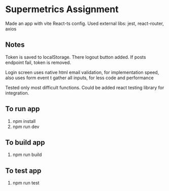 # Supermetrics Assignment

Made an app with vite React-ts config.
Used external libs: jest, react-router, axios

## Notes

Token is saved to localStorage. There logout button added. If posts endpoint fail, token is removed.

Login screen uses native html email validation, for implementation speed, also uses form event t gather all inputs, for less code and performance

Tested only most difficult functions. Could be added react testing library for integration.

## To run app

1. npm install
2. npm run dev

## To build app

1. npm run build

## To test app

1. npm run test
